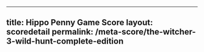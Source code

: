 ---
        
title: Hippo Penny Game Score
layout: scoredetail
permalink: /meta-score/the-witcher-3-wild-hunt-complete-edition
---